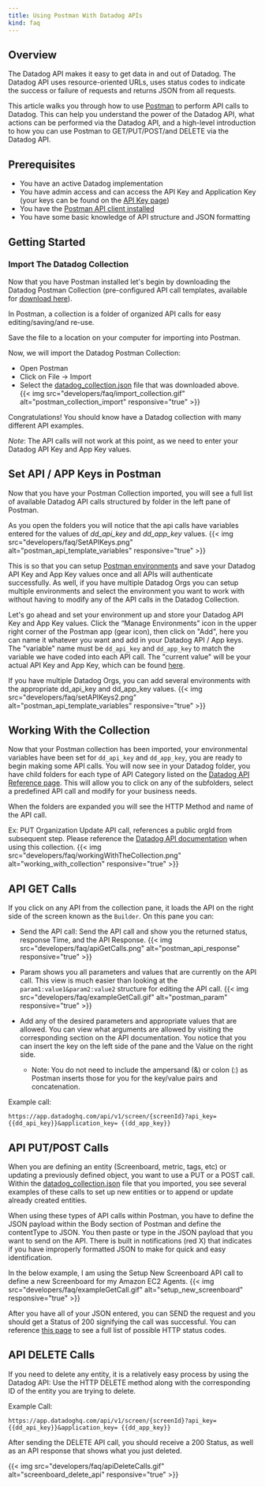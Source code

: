 ```yaml
---
title: Using Postman With Datadog APIs
kind: faq
---
```


## Overview

The Datadog API makes it easy to get data in and out of Datadog. The Datadog API uses resource-oriented URLs, uses status codes to indicate the success or failure of requests and returns JSON from all requests.

This article walks you through how to use [Postman][1] to perform API calls to Datadog.  This can help you understand the power of the Datadog API, what actions can be performed via the Datadog API, and a high-level introduction to how you can use Postman to GET/PUT/POST/and DELETE via the Datadog API.

## Prerequisites

* You have an active Datadog implementation
* You have admin access and can access the API Key and Application Key (your keys can be found on the [API Key page][5])
* You have the [Postman API client installed][1]
* You have some basic knowledge of API structure and JSON formatting

## Getting Started

### Import The Datadog Collection

Now that you have Postman installed let's begin by downloading the Datadog Postman Collection (pre-configured API call templates, available for [download here][2]).  

In Postman, a collection is a folder of organized API calls for easy editing/saving/and re-use.

Save the file to a location on your computer for importing into Postman. 

Now, we will import the Datadog Postman Collection:

* Open Postman
* Click on File -> Import
* Select the [datadog_collection.json][2] file that was downloaded above.  
{{< img src="developers/faq/import_collection.gif" alt="postman_collection_import" responsive="true" >}}

Congratulations! You should know have a Datadog collection with many different API examples.

*Note*: The API calls will not work at this point, as we need to enter your Datadog API Key and App Key values.

## Set API / APP Keys in Postman

Now that you have your Postman Collection imported, you will see a full list of available Datadog API calls structured by folder in the left pane of Postman. 

As you open the folders you will notice that the api calls have variables entered for the values of *dd_api_key* and *dd_app_key* values. 
{{< img src="developers/faq/SetAPIKeys.png" alt="postman_api_template_variables" responsive="true" >}}

This is so that you can setup [Postman environments][6] and save your Datadog API Key and App Key values once and all APIs will authenticate successfully.  As well, if you have multiple Datadog Orgs you can setup multiple environments and select the environment you want to work with without having to modify any of the API calls in the Datadog Collection.

Let's go ahead and set your environment up and store your Datadog API Key and App Key values. Click the “Manage Environments” icon in the upper right corner of the Postman app (gear icon), then click on "Add", here you can name it whatever you want and add in your Datadog API / App keys. The "variable" name must be `dd_api_key` and `dd_app_key` to match the variable we have coded into each API call.  The "current value" will be your actual API Key and App Key, which can be found [here][7]. 

If you have multiple Datadog Orgs, you can add several environments with the appropriate dd_api_key and dd_app_key values.
{{< img src="developers/faq/setAPIKeys2.png" alt="postman_api_template_variables" responsive="true" >}}

## Working With the Collection

Now that your Postman collection has been imported, your environmental variables have been set for `dd_api_key` and `dd_app_key`, you are ready to begin making some API calls. You will now see in your Datadog folder, you have child folders for each type of API Category listed on the [Datadog API Reference page][8]. This will allow you to click on any of the subfolders, select a predefined API call and modify for your business needs.

When the folders are expanded you will see the HTTP Method and name of the API call.

Ex: PUT Organization Update API call, references a public orgId from subsequent step. Please reference
the [Datadog API documentation][8] when using this collection.
{{< img src="developers/faq/workingWithTheCollection.png" alt="working_with_collection" responsive="true" >}}

##  API GET Calls

If you click on any API from the collection pane, it loads the API on the right side of the screen known as the `Builder`.  On this pane you can:

* Send the API call: Send the API call and show you the returned status, response Time, and the API Response.
{{< img src="developers/faq/apiGetCalls.png" alt="postman_api_response" responsive="true" >}}

* Param shows you all parameters and values that are currently on the API call.  This view is much easier than looking at the `param1:value1&param2:value2` structure for editing the API call.
{{< img src="developers/faq/exampleGetCall.gif" alt="postman_param" responsive="true" >}}

* Add any of the desired parameters and appropriate values that are allowed.  You can view what arguments are allowed by visiting the corresponding section on the API documentation. You notice that you can insert the key on the left side of the pane and the Value on the right side.
    * Note: You do not need to include the ampersand (&) or colon (:) as Postman inserts those for you for the key/value pairs and concatenation.

Example call:

`https://app.datadoghq.com/api/v1/screen/{screenId}?api_key={{dd_api_key}}&application_key= {(dd_app_key}}`

## API PUT/POST Calls

When you are defining an entity (Screenboard, metric, tags, etc) or updating a previously defined object, you want to use a PUT or a POST call.  Within the [datadog_collection.json][2] file that you imported, you see several examples of these calls to set up new entities or to append or update already created entities.

When using these types of API calls within Postman, you have to define the JSON payload within the Body section of Postman and define the contentType to JSON. You then paste or type in the JSON payload that you want to send on the API. There is built in notifications (red X) that indicates if you have improperly formatted JSON to make for quick and easy identification.

In the below example, I am using the Setup New Screenboard API call to define a new Screenboard for my Amazon EC2 Agents.
{{< img src="developers/faq/exampleGetCall.gif" alt="setup_new_screenboard" responsive="true" >}}

After you have all of your JSON entered, you can SEND the request and you should get a Status of 200 signifying the call was successful.  You can reference [this page][4] to see a full list of possible HTTP status codes.


## API DELETE Calls

If you need to delete any entity, it is a relatively easy process by using the Datadog API: Use the HTTP DELETE method along with the corresponding ID of the entity you are trying to delete.

Example Call:

`https://app.datadoghq.com/api/v1/screen/{screenId}?api_key={{dd_api_key}}&application_key= {{dd_app_key}}`

After sending the DELETE API call, you should receive a 200 Status, as well as an API response that shows what you just deleted.

{{< img src="developers/faq/apiDeleteCalls.gif" alt="screenboard_delete_api" responsive="true" >}}

[1]: https://www.getpostman.com/
[2]: /json/datadog_collection.json
[3]: /api
[4]: https://en.wikipedia.org/wiki/List_of_HTTP_status_codes
[5]: https://app.datadoghq.com/account/settings#api
[6]: https://www.getpostman.com/docs/v6/postman/environments_and_globals/manage_environments
[7]: https://app.datadoghq.com/account/settings#api
[8]: http://docs.datadoghq.com/api/
